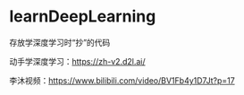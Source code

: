 # learnDeepLearning
存放学深度学习时“抄”的代码

动手学深度学习：https://zh-v2.d2l.ai/

李沐视频：https://www.bilibili.com/video/BV1Fb4y1D7Jt?p=17